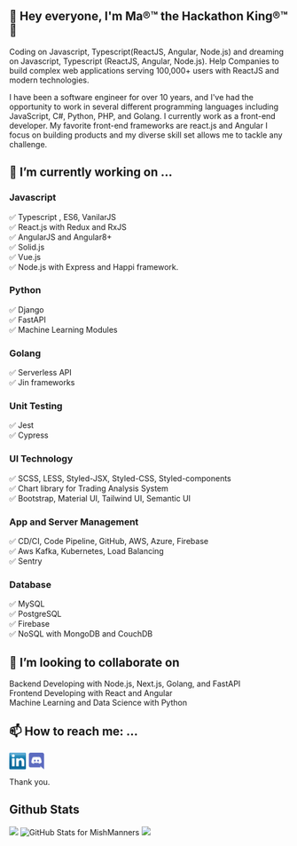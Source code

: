 ## 👋 Hey everyone, I'm Ma®™ the Hackathon King®™ 👋

Coding on Javascript, Typescript(ReactJS, Angular, Node.js) and dreaming on Javascript, Typescript (ReactJS, Angular, Node.js). Help Companies to build complex web applications serving 100,000+ users with ReactJS and modern technologies.
 
I have been a software engineer for over 10 years, and I've had the opportunity to work in several different programming languages including JavaScript, C#, Python, PHP, and Golang.
I currently work as a front-end developer. My favorite front-end frameworks are react.js and Angular
I focus on building products and my diverse skill set allows me to tackle any challenge. 

## 🔭 I’m currently working on ...
### Javascript
✅  Typescript , ES6, VanilarJS<br/>
✅  React.js with Redux and RxJS<br/>
✅  AngularJS and Angular8+<br/>
✅  Solid.js<br/>
✅  Vue.js<br/>
✅  Node.js  with Express and Happi framework.<br/>

### Python
✅  Django<br/>
✅  FastAPI<br/>
✅  Machine Learning Modules<br/>

### Golang
✅  Serverless API<br/>
✅  Jin frameworks<br/>

### Unit Testing
✅ Jest<br/>
✅ Cypress<br/>

### UI Technology
✅  SCSS, LESS, Styled-JSX, Styled-CSS, Styled-components<br/>
✅  Chart library for Trading Analysis System<br/>
✅  Bootstrap, Material UI, Tailwind UI, Semantic UI<br/>

### App and Server Management
✅  CD/CI, Code Pipeline, GitHub, AWS, Azure, Firebase<br/>
✅  Aws Kafka, Kubernetes, Load Balancing<br/>
✅  Sentry<br/>

### Database
✅ MySQL<br/>
✅ PostgreSQL<br/>
✅ Firebase<br/>
✅ NoSQL with MongoDB and CouchDB<br/>

## 👯 I’m looking to collaborate on
  Backend Developing with Node.js, Next.js, Golang, and FastAPI<br/>
  Frontend Developing with React and Angular<br/>
  Machine Learning and Data Science with Python<br/>
  
## 📫 How to reach me: ...
<p align="left">
<a href="https://www.linkedin.com/in/owen-ma-a36419258" target="blank"><img align="center" src="https://github.com/haojin111/haojin111/blob/main/socials/transparent-Linkedin-logo-icon.png" alt="" width="30" height="30" /></a>
<a href="https://discordapp.com/users/ruima5300" target="blank"><img align="center" src="https://github.com/haojin111/haojin111/blob/main/socials/discord.png" alt="" width="30" height="30" /></a>
</p>

Thank you.

## Github Stats
<img src="https://github.com/haojin111/haojin111/blob/main/socials/chrome-capture-2023-7-5.gif" width="700">

<img src="https://github-readme-stats.vercel.app/api?username=haojin111&show_icons=true&theme=merko&hide=stars,contribs&include_all_commits=true&count_private=true&theme=jolly&layout=compact" alt="GitHub Stats for MishManners" width="700">

<img src="https://github-readme-streak-stats.herokuapp.com?user=haojin111&theme=jolly" width="700">

